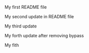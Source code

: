 My first README file

My second update in README file

My third update

My forth update after removing bypass

My fith
